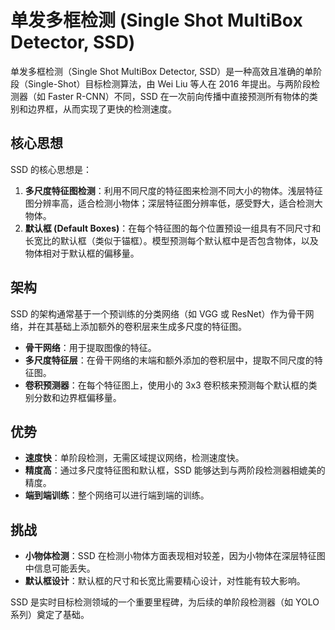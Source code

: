 # 单发多框检测 (Single Shot MultiBox Detector, SSD)

单发多框检测（Single Shot MultiBox Detector, SSD）是一种高效且准确的单阶段（Single-Shot）目标检测算法，由 Wei Liu 等人在 2016 年提出。与两阶段检测器（如 Faster R-CNN）不同，SSD 在一次前向传播中直接预测所有物体的类别和边界框，从而实现了更快的检测速度。

## 核心思想

SSD 的核心思想是：
1.  **多尺度特征图检测**：利用不同尺度的特征图来检测不同大小的物体。浅层特征图分辨率高，适合检测小物体；深层特征图分辨率低，感受野大，适合检测大物体。
2.  **默认框 (Default Boxes)**：在每个特征图的每个位置预设一组具有不同尺寸和长宽比的默认框（类似于锚框）。模型预测每个默认框中是否包含物体，以及物体相对于默认框的偏移量。

## 架构

SSD 的架构通常基于一个预训练的分类网络（如 VGG 或 ResNet）作为骨干网络，并在其基础上添加额外的卷积层来生成多尺度的特征图。

- **骨干网络**：用于提取图像的特征。
- **多尺度特征层**：在骨干网络的末端和额外添加的卷积层中，提取不同尺度的特征图。
- **卷积预测器**：在每个特征图上，使用小的 3x3 卷积核来预测每个默认框的类别分数和边界框偏移量。

## 优势

- **速度快**：单阶段检测，无需区域提议网络，检测速度快。
- **精度高**：通过多尺度特征图和默认框，SSD 能够达到与两阶段检测器相媲美的精度。
- **端到端训练**：整个网络可以进行端到端的训练。

## 挑战

- **小物体检测**：SSD 在检测小物体方面表现相对较差，因为小物体在深层特征图中信息可能丢失。
- **默认框设计**：默认框的尺寸和长宽比需要精心设计，对性能有较大影响。

SSD 是实时目标检测领域的一个重要里程碑，为后续的单阶段检测器（如 YOLO 系列）奠定了基础。
